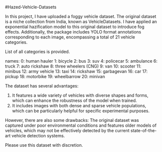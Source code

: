 #Hazed-Vehicle-Datasets

In this project, I have uploaded a foggy vehicle dataset. The original dataset is a niche collection from India, known as VehicleDatasets. I have applied an exponential hazification model to this original dataset to introduce fog effects. Additionally, the package includes YOLO format annotations corresponding to each image, encompassing a total of 21 vehicle categories.

List of all categories is provided.

names:
  0: human hauler
  1: bicycle
  2: bus
  3: suv
  4: policecar
  5: ambulance
  6: truck
  7: auto rickshaw
  8: three wheelers (CNG)
  9: van
  10: scooter
  11: minibus
  12: army vehicle
  13: taxi
  14: rickshaw
  15: garbagevan
  16: car
  17: pickup
  18: motorbike
  19: wheelbarrow
  20: minivan

The dataset has several advantages:
1. It features a wide variety of vehicles with diverse shapes and forms, which can enhance the robustness of the model when trained.
2. It includes images with both dense and sparse vehicle populations, which can be particularly helpful for specific experimental purposes.

However, there are also some drawbacks:
The original dataset was captured under poor environmental conditions and features older models of vehicles, which may not be effectively detected by the current state-of-the-art vehicle detection systems.

Please use this dataset with discretion.
